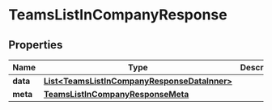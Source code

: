 

# TeamsListInCompanyResponse


## Properties

| Name | Type | Description | Notes |
|------------ | ------------- | ------------- | -------------|
|**data** | [**List&lt;TeamsListInCompanyResponseDataInner&gt;**](TeamsListInCompanyResponseDataInner.md) |  |  [optional] |
|**meta** | [**TeamsListInCompanyResponseMeta**](TeamsListInCompanyResponseMeta.md) |  |  [optional] |



